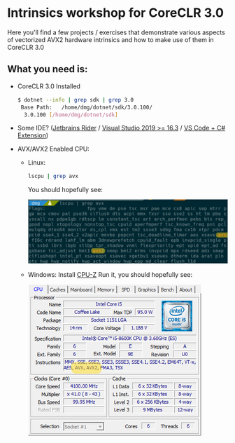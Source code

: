 # Intrinsics workshop for CoreCLR 3.0 

Here you'll find a few projects / exercises that demonstrate
various aspects of vectorized AVX2 hardware intrinsics and how to make
use of them in CoreCLR 3.0

## What you need is:
 - CoreCLR 3.0 Installed

    ```bash
    $ dotnet --info | grep sdk | grep 3.0
     Base Path:   /home/dmg/dotnet/sdk/3.0.100/
      3.0.100 [/home/dmg/dotnet/sdk]
    ```

 - Some IDE? ([Jetbrains Rider](https://www.jetbrains.com/rider/) / [Visual Studio 2019 >= 16.3](https://visualstudio.microsoft.com/vs/community/) / [VS Code + C# Extension](https://code.visualstudio.com/download))

 - AVX/AVX2 Enabled CPU:
   
    - Linux:
     
      ```bash
      lscpu | grep avx
      ```
      You should hopefully see:

      ![](avx2-linux.png)
      
    - Windows:
      Install [CPU-Z](https://www.cpuid.com/softwares.html)
      Run it, you should hopefully see:

      ![](avx2-windows.png)
    
